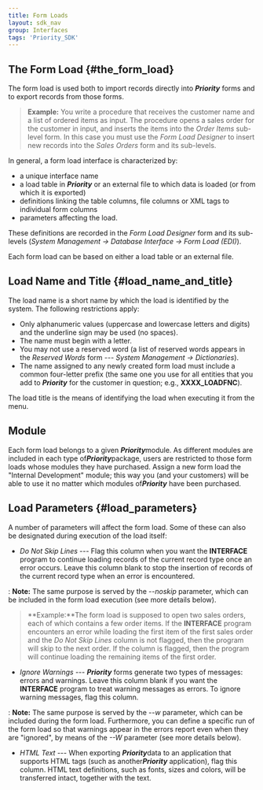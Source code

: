 ```yaml
---
title: Form Loads
layout: sdk_nav
group: Interfaces
tags: 'Priority_SDK'
---
```


## The Form Load {#the_form_load}

The form load is used both to import records directly into
***Priority*** forms and to export records from those forms.

> **Example:** You write a procedure that receives the customer name and
> a list of ordered items as input. The procedure opens a sales order
> for the customer in input, and inserts the items into the *Order
> Items* sub-level form. In this case you must use the *Form Load
> Designer* to insert new records into the *Sales Orders* form and its
> sub-levels.

In general, a form load interface is characterized by:

-   a unique interface name
-   a load table in ***Priority*** or an external file to which data is
    loaded (or from which it is exported)
-   definitions linking the table columns, file columns or XML tags to
    individual form columns
-   parameters affecting the load.

These definitions are recorded in the *Form Load Designer* form and its
sub-levels (*System Management → Database Interface → Form Load (EDI)*).

Each form load can be based on either a load table or an external file.

## Load Name and Title {#load_name_and_title}

The load name is a short name by which the load is identified by the
system. The following restrictions apply:

-   Only alphanumeric values (uppercase and lowercase letters and
    digits) and the underline sign may be used (no spaces).
-   The name must begin with a letter.
-   You may not use a reserved word (a list of reserved words appears in
    the *Reserved Words* form --- *System Management → Dictionaries*).
-   The name assigned to any newly created form load must include a
    common four-letter prefix (the same one you use for all entities
    that you add to ***Priority*** for the customer in question;
    e.g., **XXXX_LOADFNC**).

The load title is the means of identifying the load when executing it
from the menu.

## Module

Each form load belongs to a given ***Priority***module. As different
modules are included in each type of***Priority***package, users are
restricted to those form loads whose modules they have purchased. Assign
a new form load the "Internal Development" module; this way you (and
your customers) will be able to use it no matter which modules
of***Priority*** have been purchased.

## Load Parameters {#load_parameters}

A number of parameters will affect the form load. Some of these can also
be designated during execution of the load itself:

-   *Do Not Skip Lines* --- Flag this column when you want the
    **INTERFACE** program to continue loading records of the current
    record type once an error occurs. Leave this column blank to stop
    the insertion of records of the current record type when an error is
    encountered.

:   **Note:** The same purpose is served by the --*noskip* parameter,
    which can be included in the form load execution (see more details
    below).

> **Example:**The form load is supposed to open two sales orders, each
> of which contains a few order items. If the **INTERFACE** program
> encounters an error while loading the first item of the first sales
> order and the *Do Not Skip Lines* column is not flagged, then the
> program will skip to the next order. If the column is flagged, then
> the program will continue loading the remaining items of the first
> order.

-   *Ignore Warnings* --- ***Priority*** forms generate two types
    of messages: errors and warnings. Leave this column blank if you
    want the **INTERFACE** program to treat warning messages as errors.
    To ignore warning messages, flag this column.

:   **Note:** The same purpose is served by the --*w* parameter, which
    can be included during the form load. Furthermore, you can define a
    specific run of the form load so that warnings appear in the errors
    report even when they are \"ignored\", by means of the *--W*
    parameter (see more details below).

-   *HTML Text* --- When exporting ***Priority***data to an application
    that supports HTML tags (such as another***Priority*** application),
    flag this column. HTML text definitions, such as fonts, sizes and
    colors, will be transferred intact, together with the text.

